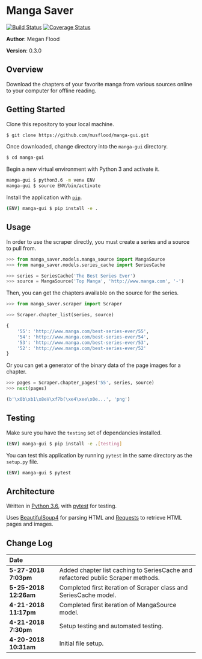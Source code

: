 # Manga Saver
[![Build Status](https://travis-ci.org/musflood/manga-gui.svg?branch=master)](https://travis-ci.org/musflood/manga-gui)
[![Coverage Status](https://coveralls.io/repos/github/musflood/manga-gui/badge.svg?branch=master)](https://coveralls.io/github/musflood/manga-gui?branch=master)

**Author**: Megan Flood

**Version**: 0.3.0

## Overview
Download the chapters of your favorite manga from various sources online to your computer for offline reading.

## Getting Started
Clone this repository to your local machine.
```bash
$ git clone https://github.com/musflood/manga-gui.git
```

Once downloaded, change directory into the `manga-gui` directory.
```bash
$ cd manga-gui
```

Begin a new virtual environment with Python 3 and activate it.
```bash
manga-gui $ python3.6 -m venv ENV
manga-gui $ source ENV/bin/activate
```

Install the application with [`pip`](https://pip.pypa.io/en/stable/installing/).
```bash
(ENV) manga-gui $ pip install -e .
```

## Usage
In order to use the scraper directly, you must create a series and a source to pull from.
```python
>>> from manga_saver.models.manga_source import MangaSource
>>> from manga_saver.models.series_cache import SeriesCache

>>> series = SeriesCache('The Best Series Ever')
>>> source = MangaSource('Top Manga', 'http://www.manga.com', '-')
```

Then, you can get the chapters available on the source for the series.
```python
>>> from manga_saver.scraper import Scraper

>>> Scraper.chapter_list(series, source)

{
    '55': 'http://www.manga.com/best-series-ever/55',
    '54': 'http://www.manga.com/best-series-ever/54',
    '53': 'http://www.manga.com/best-series-ever/53',
    '52': 'http://www.manga.com/best-series-ever/52'
}
```

Or you can get a generator of the binary data of the page images for a chapter.
```python
>>> pages = Scraper.chapter_pages('55', series, source)
>>> next(pages)

(b'\x0b\xb1\x8eV\xf7b(\xe4\xee\x0e...', 'png')
```

## Testing
Make sure you have the `testing` set of dependancies installed.
```bash
(ENV) manga-gui $ pip install -e .[testing]
```

You can test this application by running `pytest` in the same directory as the `setup.py` file.
```bash
(ENV) manga-gui $ pytest
```

## Architecture
Written in [Python 3.6](https://www.python.org/), with [pytest](https://docs.pytest.org/en/latest/) for testing.

Uses [BeautifulSoup4](https://www.crummy.com/software/BeautifulSoup/) for parsing HTML and [Requests](http://docs.python-requests.org/en/master/) to retrieve HTML pages and images.

## Change Log
| Date | &emsp;
| :--- | ---
|**5-27-2018 7:03pm** | Added chapter list caching to SeriesCache and refactored public Scraper methods.
|**5-25-2018 12:26am** | Completed first iteration of Scraper class and SeriesCache model.
|**4-21-2018 11:17pm** | Completed first iteration of MangaSource model.
|**4-21-2018 7:30pm** | Setup testing and automated testing.
|**4-20-2018 10:31am** | Initial file setup.